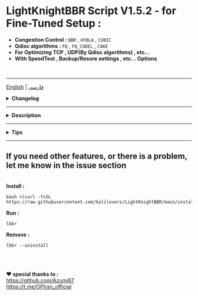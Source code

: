 
# LightKnightBBR Script V1.5.2 - for Fine-Tuned Setup :
 - **Congestion Control :** <CODE>BBR</CODE> , <CODE>HYBLA</CODE> , <CODE>CUBIC</CODE>
 - **Qdisc algorithms :** <CODE>FQ</CODE> , <CODE>FQ_CODEL</CODE> , <CODE>CAKE </CODE>
 - **For Optimizing  TCP ,  UDP(By Qdisc algorithms) , etc...**
 - **With SpeedTest , Backup/Resore settings , etc... Options**


<br>




----------------------------------------------------------------
[English](/README.md)   |   [فارسی](/README.per.md)

<div align="left">
  <details>
    <summary><strong>Changelog</strong></summary>
    

<br>**V 1.5.2 :**

- From now on, see the changes in the release section.

**V 1.5 :**

- Appearance changes - outgoing messages
- Adding some optimization parameters to reduce network load without reducing standard security, suitable for a wide range of applications
- Improving the script and improving the performance of optimizers
- Ookla Speedtest optimization

**V 1.4 :**

- **New :**
- New Tcp Congestion Control : Hybla and Cubic
- Status option: displays the current Qdisk and Congestion Control algorithm of the operating system. (For the correct display, it is necessary to reboot the system after every change and configuration and check again)
- **Changed items :**
- Menu categories have changed :
- Option CakePlus > BBR Base > BBR + Cake
- Each of the Congestion Controls will have the possibility of activation with three types of Qdisk : FQ_CODE, FQ, CAKE.
- Appearance changes
- Improved performance

**V 1.3:**

- Optimization in the configuration of algorithms
- Algorithms will be applied only in the main interfaces to avoid further processing and reverse optimization.
- Optimization: fixing the detection problem and... in some operating systems.
- The performance of the recovery option was optimized. Be sure to restore and then reboot before applying the new settings.

**V 1.2:**
- Cake algorithm was added as an advanced Qos algorithm in combination with BBR:

**Cake will be used as a professional Qos algorithm in the queuing layer (Qdisc) and it will manage traffic queuing in the best possible way and minimize jitter and delay.
And BBR will be used in the congestion control layer as Tcp Congestion Control and provides the most optimal data transmission speed without causing congestion in TCP traffic.**
- In both installation modes, the original file is backed up.
- Improvements in the option to restore settings.
- Improvements in ecn applications
- Improvements in applying the algorithm
- Qos-qdisk algorithm will be applied on different interfaces, such as when the IP6 interface is separate.
- Improvements in installing packages
- Improvements in running speed test and...

**V 1.1 :**
- Optimized
- Checking the compatibility of the operating system and the kernel
- Making changes for modern distributions and alternative methods for older systems in Python
- Check and install required packages
- ECN (Explicit Congestion Notification) activation
- The queuing algorithm (fq or fq_codel) for the network interface and qdisk in the operating system and network cards that do not support or are not completely set due to reasons such as the old network card, etc. will be set by automatic checking by the script = **More optimization**
Also, the feedback messages have been improved so that users are better informed about the status of the execution of the steps.
  </details>
</div>

------------------------------------------------------------------------------------------

<div align="left">
  <details>
    <summary><strong>Description</strong></summary>


**A project to configure BBR , HYBLA , CUBIC with three algorithms FQ , FQ_CODEL , CAKE and SpeedTest**

**BBR,HYBLA,CUBIC:**
- Full configuration
- Backup and restore applied settings

**Speed ​​test:**

- 2 Method For Bench.sh speedtest

- Speedtest Between 2 server With Iperf3

- Speedtest By ookla With the possibility of specifying a server

![image](https://github.com/kalilovers/LightKnightBBR/assets/30160766/d14d4917-82d3-4006-9cad-082b6aeaa40b)
  </details>
</div>

------------------------------------------------------------------------------------------

<div align="left">
  <details>
    <summary><strong>Tips</strong></summary>
    

- **My suggestion is at least Ubuntu 20.04 and above (22 and above) and Debian 10 and above (at least 11 or 12 and above) (because bbrv2 is used in newer kernels) especially for vpn, games, calls, etc. is**
- **Supported operating systems » Ubuntu version 18 and above - Debian 10 and above**
- Be sure to run it in the root user or with **sudo** command
- **reboot** is required to apply the changes
- It is recommended to use a similar configuration in tunneling and tunneled servers so that the performance is more optimal and the algorithms of both servers are in harmony with each other. For example, if you have two servers that are tunneled together, activate your desired algorithm . for example, BBR + FQ_CODEL on both servers (if you do not apply it on one of the servers, in fact, that server will used default settings and it algorithm will be different with Optimized server and it will prevent the from full increase of tunnel efficiency and etc.)
  </details>
</div>


------------------------------------------------------------------------------------------
If you need other features, or there is a problem, let me know in the issue section
------------

<br>**Install :**

```
bash <(curl -fsSL https://raw.githubusercontent.com/kalilovers/LightKnightBBR/main/install.sh)
```

**Run :**

```
lbbr
```

**Remove :**

```
lbbr --uninstall
```

<br><br>


**❤️ special thanks to :**
<br>https://github.com/Azumi67
<br>https://t.me/OPIran_official
